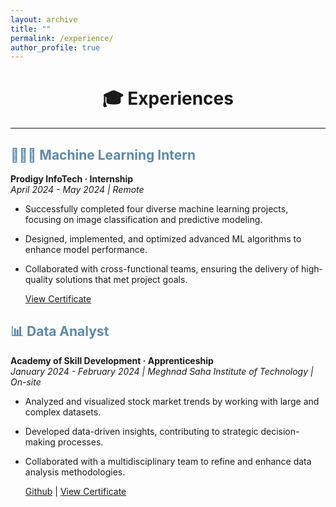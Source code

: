 ```yaml
---
layout: archive
title: ""
permalink: /experience/
author_profile: true
---
```



<h1 align=center>🎓 Experiences</h1>
<hr>
<h2 style='color:#5D8AA8;'>🧑🏼‍💻 Machine Learning Intern</h2>  

**Prodigy InfoTech · Internship**  
*April 2024 - May 2024 | Remote*

 - Successfully completed four diverse machine learning projects, focusing on image classification and predictive modeling.
 - Designed, implemented, and optimized advanced ML algorithms to enhance model performance.
 - Collaborated with cross-functional teams, ensuring the delivery of high-quality solutions that met project goals.

   [View Certificate](https://drive.google.com/file/d/1Bm0SkUWhtAguFByzbxeUJNCFfG8pfwhw/view)

<h2 style='color:#5D8AA8;'>📊 Data Analyst</h2>

**Academy of Skill Development · Apprenticeship**  
*January 2024 - February 2024 | Meghnad Saha Institute of Technology | On-site*

 - Analyzed and visualized stock market trends by working with large and complex datasets.
 - Developed data-driven insights, contributing to strategic decision-making processes.
 - Collaborated with a multidisciplinary team to refine and enhance data analysis methodologies.  
  
   [Github](https://github.com/Nexalyze) | [View Certificate](https://drive.google.com/file/d/1SuaJ0b2P5EgZkDH_D8b4AQpKMd0qZIxT/view)  
